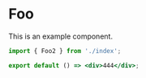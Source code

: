 # Foo

This is an example component.

```jsx
import { Foo2 } from './index';

export default () => <div>444</div>;
```
